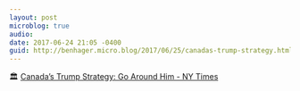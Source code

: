 ```yaml
---
layout: post
microblog: true
audio: 
date: 2017-06-24 21:05 -0400
guid: http://benhager.micro.blog/2017/06/25/canadas-trump-strategy.html
---
```

🏛 [Canada’s Trump Strategy: Go Around Him - NY Times](https://mobile.nytimes.com/2017/06/22/world/canada/canadas-trump-strategy-go-around-him.html?smid=tw-nytimes&smtyp=cur&referer=https://t.co/9Mzom7czkn)
